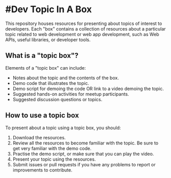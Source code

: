 #Dev Topic In A Box
===============

This repository houses resources for presenting about topics of interest to developers. Each "box" contains a collection of resources about a particular topic related to web development or web app development, such as Web APIs, useful libraries, or developer tools.

## What is a "topic box"?
Elements of a "topic box" can include:

* Notes about the topic and the contents of the box.
* Demo code that illustrates the topic.
* Demo script for demoing the code OR link to a video demoing the topic.
* Suggested hands-on activities for meetup participants.
* Suggested discussion questions or topics.

## How to use a topic box
To present about a topic using a topic box, you should:

1. Download the resources.
2. Review all the resources to become familiar with the topic. Be sure to get very familiar with the demo code.
3. Practise the demo script, or make sure that you can play the video.
4. Present your topic using the resources.
5. Submit issues or pull requests if you have any problems to report or improvements to contribute.



